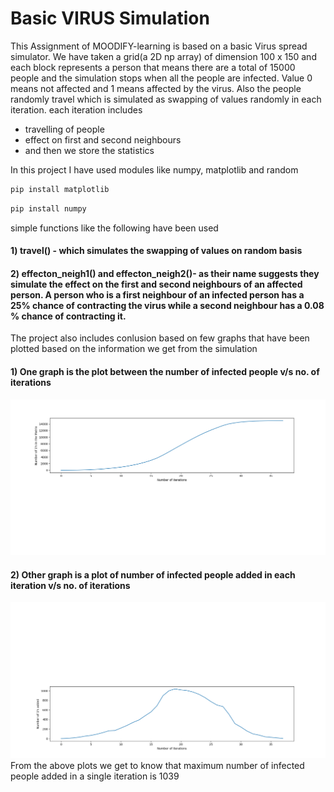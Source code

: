 # Basic VIRUS Simulation 

This Assignment of MOODIFY-learning is based on a basic Virus spread simulator. We have taken a grid(a 2D np array) of dimension 100 x 150 and each block represents a person that means there are a total of 15000 people and the simulation stops when all the people are infected. 
Value 0 means not affected and 1 means affected by the virus. Also the people randomly travel which is simulated as swapping of values randomly in each iteration. 
each iteration includes 
- travelling of people
- effect on first and second neighbours 
- and then we store the statistics

In this project I have used modules like numpy, matplotlib and random 
```bash
pip install matplotlib
```
```bash
pip install numpy
```
simple functions like the following have been used 
#### 1) travel() - which simulates the swapping of values on random basis 
#### 2) effecton_neigh1() and effecton_neigh2()- as their name suggests they simulate the effect on the first and second neighbours of an affected person. A person who is a first          neighbour of an infected person has a 25% chance of contracting the virus while a second neighbour has a 0.08 % chance of contracting it. 
The project also includes conlusion based on few graphs that have been plotted based on the information we get from the simulation 
####   1) One graph is the plot between the number of infected people v/s no. of iterations 
![](plot1.png)
####   2) Other graph is a plot of number of infected people added in each iteration v/s no. of iterations
![](plot2.png)
From the above plots we get to know that maximum number of infected people added in a single iteration is 1039
       

